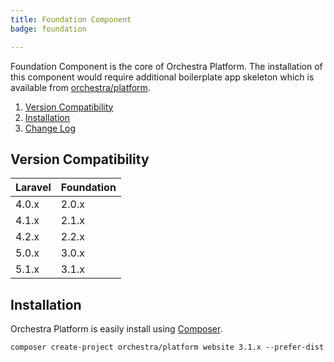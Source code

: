 ```yaml
---
title: Foundation Component
badge: foundation

---
```


Foundation Component is the core of Orchestra Platform. The installation of this component would require additional boilerplate app skeleton which is available from [orchestra/platform](https://github.com/orchestral/platform).

1. [Version Compatibility](#compatibility)
2. [Installation](#installation)
3. [Change Log]({doc-url}/components/foundation/changes#v3-1)

<a name="compatibility"></a>
## Version Compatibility

Laravel    | Foundation
:----------|:----------
 4.0.x     | 2.0.x
 4.1.x     | 2.1.x
 4.2.x     | 2.2.x
 5.0.x     | 3.0.x
 5.1.x     | 3.1.x

<a name="installation"></a>
## Installation

Orchestra Platform is easily install using [Composer](http://getcomposer.org).

    composer create-project orchestra/platform website 3.1.x --prefer-dist
